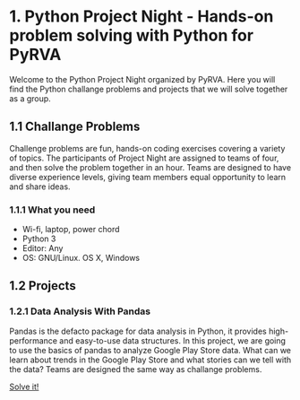 # 1. Python Project Night - Hands-on problem solving with Python for PyRVA

Welcome to the Python Project Night organized by PyRVA. Here you will find the Python challange problems and projects that we will solve together as a group.

## 1.1 Challange Problems
Challenge problems are fun, hands-on coding exercises covering a variety of topics. The participants of Project Night are assigned to teams of four, and then solve the problem together in an hour. Teams are designed to have diverse experience levels, giving team members equal opportunity to learn and share ideas.

### 1.1.1 What you need
- Wi-fi, laptop, power chord
- Python 3
- Editor: Any
- OS: GNU/Linux. OS X, Windows

## 1.2 Projects
### 1.2.1 Data Analysis With Pandas
Pandas is the defacto package for data analysis in Python, it provides high-performance and easy-to-use data structures. In this project, we are going to use the basics of pandas to analyze Google Play Store data. What can we learn about trends in the Google Play Store and what stories can we tell with the data? Teams are designed the same way as challange problems.

[Solve it!](/projects/Google-Play-Analysis.ipynb)
